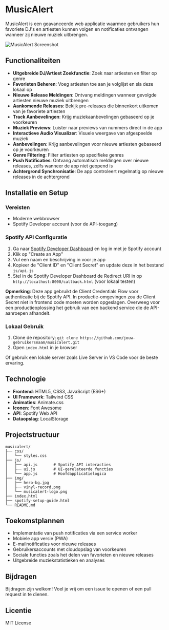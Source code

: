 # MusicAlert

MusicAlert is een geavanceerde web applicatie waarmee gebruikers hun favoriete DJ's en artiesten kunnen volgen en notificaties ontvangen wanneer zij nieuwe muziek uitbrengen.

![MusicAlert Screenshot](img/screenshot.png)

## Functionaliteiten

- **Uitgebreide DJ/Artiest Zoekfunctie**: Zoek naar artiesten en filter op genre
- **Favorieten Beheren**: Voeg artiesten toe aan je volglijst en sla deze lokaal op
- **Nieuwe Release Meldingen**: Ontvang meldingen wanneer gevolgde artiesten nieuwe muziek uitbrengen
- **Aankomende Releases**: Bekijk pre-releases die binnenkort uitkomen van je favoriete artiesten
- **Track Aanbevelingen**: Krijg muziekaanbevelingen gebaseerd op je voorkeuren
- **Muziek Previews**: Luister naar previews van nummers direct in de app
- **Interactieve Audio Visualizer**: Visuele weergave van afgespeelde muziek
- **Aanbevelingen**: Krijg aanbevelingen voor nieuwe artiesten gebaseerd op je voorkeuren
- **Genre Filtering**: Filter artiesten op specifieke genres
- **Push Notificaties**: Ontvang automatisch meldingen over nieuwe releases, zelfs wanneer de app niet geopend is
- **Achtergrond Synchronisatie**: De app controleert regelmatig op nieuwe releases in de achtergrond

## Installatie en Setup

### Vereisten
- Moderne webbrowser
- Spotify Developer account (voor de API-toegang)

### Spotify API Configuratie

1. Ga naar [Spotify Developer Dashboard](https://developer.spotify.com/dashboard) en log in met je Spotify account
2. Klik op "Create an App"
3. Vul een naam en beschrijving in voor je app
4. Kopieer de "Client ID" en "Client Secret" en update deze in het bestand `js/api.js`
5. Stel in de Spotify Developer Dashboard de Redirect URI in op `http://localhost:8000/callback.html` (voor lokaal testen)

**Opmerking**: Deze app gebruikt de Client Credentials Flow voor authenticatie bij de Spotify API. In productie-omgevingen zou de Client Secret niet in frontend code moeten worden opgeslagen. Overweeg voor een productieoplossing het gebruik van een backend service die de API-aanroepen afhandelt.

### Lokaal Gebruik

1. Clone de repository: `git clone https://github.com/jouw-gebruikersnaam/musicalert.git`
2. Open `index.html` in je browser

Of gebruik een lokale server zoals Live Server in VS Code voor de beste ervaring.

## Technologie

- **Frontend**: HTML5, CSS3, JavaScript (ES6+)
- **UI Framework**: Tailwind CSS
- **Animaties**: Animate.css
- **Iconen**: Font Awesome
- **API**: Spotify Web API
- **Dataopslag**: LocalStorage

## Projectstructuur

```
musicalert/
├── css/
│   └── styles.css
├── js/
│   ├── api.js       # Spotify API interacties
│   ├── ui.js        # UI-gerelateerde functies
│   └── app.js       # Hoofdapplicatielogica
├── img/
│   ├── hero-bg.jpg
│   ├── vinyl-record.png
│   └── musicalert-logo.png
├── index.html
├── spotify-setup-guide.html
└── README.md
```

## Toekomstplannen

- Implementatie van push notificaties via een service worker
- Mobiele app versie (PWA)
- E-mailnotificaties voor nieuwe releases
- Gebruikersaccounts met cloudopslag van voorkeuren
- Sociale functies zoals het delen van favorieten en nieuwe releases
- Uitgebreide muziekstatistieken en analyses

## Bijdragen

Bijdragen zijn welkom! Voel je vrij om een issue te openen of een pull request in te dienen.

## Licentie

MIT License
